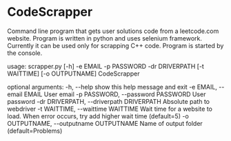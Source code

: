 # CodeScrapper
Command line program that gets user solutions code from a leetcode.com website. 
Program is written in python and uses selenium framework. 
Currently it can be used only for scrapping C++ code.
Program is started by the console. 


usage: scrapper.py [-h] -e EMAIL -p PASSWORD -dr DRIVERPATH [-t WAITTIME]
                   [-o OUTPUTNAME]
CodeScrapper

optional arguments:
  -h, --help            show this help message and exit
  -e EMAIL, --email EMAIL
                        User email
  -p PASSWORD, --password PASSWORD
                        User password
  -dr DRIVERPATH, --driverpath DRIVERPATH
                        Absolute path to webdriver
  -t WAITTIME, --waittime WAITTIME
                        Wait time for a website to load. When error occurs,
                        try add higher wait time (default=5)
  -o OUTPUTNAME, --outputname OUTPUTNAME
                        Name of output folder (default=Problems)
